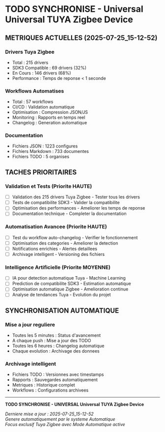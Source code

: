 # TODO SYNCHRONISE - Universal Universal TUYA Zigbee Device

## METRIQUES ACTUELLES (2025-07-25_15-12-52)

### Drivers Tuya Zigbee
- Total : 215 drivers
- SDK3 Compatible : 69 drivers (32%)
- En Cours : 146 drivers (68%)
- Performance : Temps de reponse < 1 seconde

### Workflows Automatises
- Total : 57 workflows
- CI/CD : Validation automatique
- Optimisation : Compression JSON/JS
- Monitoring : Rapports en temps reel
- Changelog : Generation automatique

### Documentation
- Fichiers JSON : 1223 configures
- Fichiers Markdown : 733 documentes
- Fichiers TODO : 5 organises

## TACHES PRIORITAIRES

### Validation et Tests (Priorite HAUTE)
- [ ] Validation des 215 drivers Tuya Zigbee - Tester tous les drivers
- [ ] Tests de compatibilite SDK3 - Valider la compatibilite
- [ ] Optimisation des performances - Ameliorer les temps de reponse
- [ ] Documentation technique - Completer la documentation

### Automatisation Avancee (Priorite HAUTE)
- [ ] Test du workflow auto-changelog - Verifier le fonctionnement
- [ ] Optimisation des categories - Ameliorer la detection
- [ ] Notifications enrichies - Alertes detaillees
- [ ] Archivage intelligent - Versioning des fichiers

### Intelligence Artificielle (Priorite MOYENNE)
- [ ] IA pour detection automatique Tuya - Machine Learning
- [ ] Prediction de compatibilite SDK3 - Estimation automatique
- [ ] Optimisation automatique Zigbee - Amelioration continue
- [ ] Analyse de tendances Tuya - Evolution du projet

## SYNCHRONISATION AUTOMATIQUE

### Mise a jour reguliere
- Toutes les 5 minutes : Status d'avancement
- A chaque push : Mise a jour des TODO
- Toutes les 6 heures : Changelog automatique
- Chaque evolution : Archivage des donnees

### Archivage intelligent
- Fichiers TODO : Versionnes avec timestamps
- Rapports : Sauvegardes automatiquement
- Metriques : Historique complet
- Workflows : Configurations archivees

---

**TODO SYNCHRONISE - UNIVERSAL Universal TUYA Zigbee Device**

*Derniere mise a jour : 2025-07-25_15-12-52*  
*Genere automatiquement par le systeme Automatique*  
*Focus exclusif Tuya Zigbee avec Mode Automatique active*




